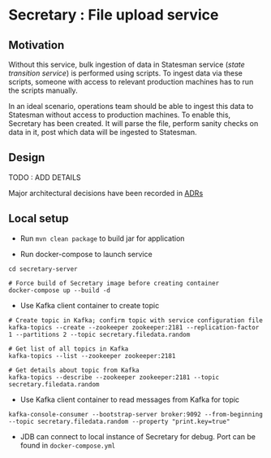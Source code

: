 # Secretary : File upload service

Motivation
---

Without this service, bulk ingestion of data in Statesman service (*state transition service*) is performed using scripts.
To ingest data via these scripts, someone with access to relevant production machines has to run the scripts manually.

In an ideal scenario, operations team should be able to ingest this data to Statesman without access to production machines.
To enable this, Secretary has been created. It will parse the file, perform sanity checks on data in it, post which data will be ingested to Statesman.


Design
---

TODO : ADD DETAILS

Major architectural decisions have been recorded in [ADRs](doc/architecture/decisions/toc.md)

Local setup
---

- Run `mvn clean package` to build jar for application

- Run docker-compose to launch service
```
cd secretary-server

# Force build of Secretary image before creating container
docker-compose up --build -d 
```

- Use Kafka client container to create topic
 ```
# Create topic in Kafka; confirm topic with service configuration file
kafka-topics --create --zookeeper zookeeper:2181 --replication-factor 1 --partitions 2 --topic secretary.filedata.random

# Get list of all topics in Kafka
kafka-topics --list --zookeeper zookeeper:2181

# Get details about topic from Kafka
kafka-topics --describe --zookeeper zookeeper:2181 --topic secretary.filedata.random
```

- Use Kafka client container to read messages from Kafka for topic
```
kafka-console-consumer --bootstrap-server broker:9092 --from-beginning --topic secretary.filedata.random --property "print.key=true"
```

- JDB can connect to local instance of Secretary for debug. Port can be found in `docker-compose.yml`

